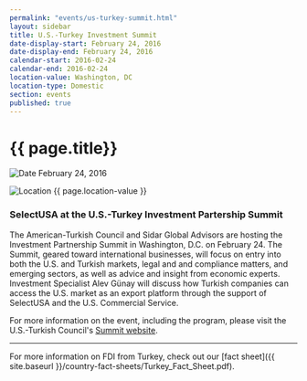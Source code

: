 ```yaml
---
permalink: "events/us-turkey-summit.html"
layout: sidebar
title: U.S.-Turkey Investment Summit
date-display-start: February 24, 2016
date-display-end: February 24, 2016
calendar-start: 2016-02-24
calendar-end: 2016-02-24
location-value: Washington, DC
location-type: Domestic
section: events
published: true
---
```


# {{ page.title}}

![Date](https://google.github.io/material-design-icons/action/svg/design/ic_event_24px.svg "Date") February 24, 2016

![Location](http://google.github.io/material-design-icons/social/svg/design/ic_location_city_24px.svg "Location") {{ page.location-value }}

### SelectUSA at the U.S.-Turkey Investment Partership Summit

The American-Turkish Council and Sidar Global Advisors are hosting the Investment Partnership Summit in Washington, D.C. on February 24. The Summit, geared toward international businesses, will focus on entry into both the U.S. and Turkish markets, legal and and compliance matters, and emerging sectors, as well as advice and insight from economic experts. Investment Specialist Alev Günay will discuss how Turkish companies can access the U.S. market as an export platform through the support of SelectUSA and the U.S. Commercial Service.

For more information on the event, including the program, please visit the U.S.-Turkish Council's <a target="_blank" href="http://www.the-atc.org/summit/#/about">Summit website</a>.

---

For more information on FDI from Turkey, check out our [fact sheet]({{ site.baseurl }}/country-fact-sheets/Turkey_Fact_Sheet.pdf).
